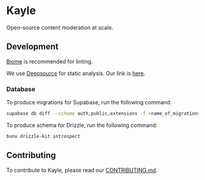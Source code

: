 # Kayle

Open-source content moderation at scale.

## Development

[Biome](https://biomejs.dev/) is recommended for linting.

We use [Deepsource](https://deepsource.io/) for static analysis. Our link is
[here](https://app.deepsource.com/gh/KayleAI/kayle).

### Database

To produce migrations for Supabase, run the following command:

```bash
supabase db diff --schema auth,public,extensions -f <name_of_migration>
```

To produce schema for Drizzle, run the following command:

```bash
bunx drizzle-kit introspect
```

## Contributing

To contribute to Kayle, please read our [CONTRIBUTING.md](CONTRIBUTING.md).
